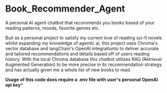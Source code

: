 # Book_Recommender_Agent
A personal AI agent chatbot that recommends you books based of your reading patterns, moods, favorite genres etc.

Buit as a personal project to satisfy my current love of reading sci-fi novels whilst expanding my knowledge of agentic ai, this project uses Chroma's vector database and langChain's OpenAI integrationto to deliver accurate and tailored recommendations and details based off of users reading history. With the local Chroma database this chatbot utilizes RAG (Retrieval Augmented Generation) to be more precise in its recommendation strategy and has actually given me a whole list of new books to read.

**Usage of this code does require a .env file with user's personal OpenAI api key*** 


